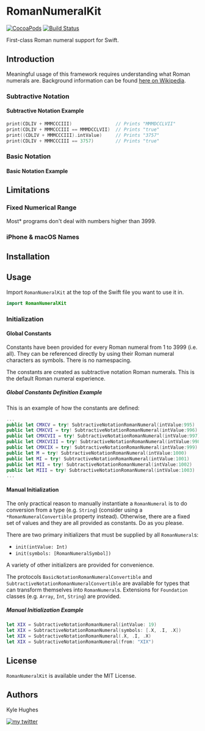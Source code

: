 # RomanNumeralKit

[![CocoaPods](https://img.shields.io/cocoapods/v/RomanNumeralKit.svg)]()
[![Build Status](https://travis-ci.org/kylehughes/RomanNumeralKit.svg?branch=mainline)](https://travis-ci.org/kylehughes/RomanNumeralKit)

First-class Roman numeral support for Swift.

## Introduction

Meaningful usage of this framework requires understanding what Roman numerals are. Background information can be found [here on Wikipedia](https://en.wikipedia.org/wiki/Roman_numerals).

### Subtractive Notation

#### Subtractive Notation Example

```swift
print(CDLIV + MMMCCCIII)                // Prints "MMMDCCLVII"
print(CDLIV + MMMCCCIII == MMMDCCLVII)  // Prints "true"
print((CDLIV + MMMCCCIII).intValue)     // Prints "3757"
print(CDLIV + MMMCCCIII == 3757)        // Prints "true"
```

### Basic Notation

#### Basic Notation Example

## Limitations

### Fixed Numerical Range

Most* programs don't deal with numbers higher than 3999.

### iPhone & macOS Names

## Installation

## Usage

Import `RomanNumeralKit` at the top of the Swift file you want to use it in.

```swift
import RomanNumeralKit
```

### Initialization

#### Global Constants

Constants have been provided for every Roman numeral from 1 to 3999 (i.e. all). They can be referenced directly by using their Roman numeral characters as symbols. There is no namespacing.

The constants are created as subtractive notation Roman numerals. This is the default Roman numeral experience.

##### Global Constants Definition Example

This is an example of how the constants are defined:

```swift
...
public let CMXCV = try! SubtractiveNotationRomanNumeral(intValue:995)
public let CMXCVI = try! SubtractiveNotationRomanNumeral(intValue:996)
public let CMXCVII = try! SubtractiveNotationRomanNumeral(intValue:997)
public let CMXCVIII = try! SubtractiveNotationRomanNumeral(intValue:998)
public let CMXCIX = try! SubtractiveNotationRomanNumeral(intValue:999)
public let M = try! SubtractiveNotationRomanNumeral(intValue:1000)
public let MI = try! SubtractiveNotationRomanNumeral(intValue:1001)
public let MII = try! SubtractiveNotationRomanNumeral(intValue:1002)
public let MIII = try! SubtractiveNotationRomanNumeral(intValue:1003)
...
```

#### Manual Initialization

The only practical reason to manually instantiate a `RomanNumeral` is to do conversion from a type (e.g. `String`) (consider using a `*RomanNumeralConvertible` property instead). Otherwise, there are a fixed set of values and they are all provided as constants. Do as you please.

There are two primary initializers that must be supplied by all `RomanNumeral`s:
- `init(intValue: Int)`
- `init(symbols: [RomanNumeralSymbol])`

A variety of other initializers are provided for convenience.

The protocols `BasicNotationRomanNumeralConvertible` and `SubtractiveNotationRomanNumeralConvertible` are available for types that can transform themselves into `RomanNumeral`s. Extensions for `Foundation` classes (e.g. `Array`, `Int`, `String`) are provided.

##### Manual Initialization Example

```swift
let XIX = SubtractiveNotationRomanNumeral(intValue: 19)
let XIX = SubtractiveNotationRomanNumeral(symbols: [.X, .I, .X])
let XIX = SubtractiveNotationRomanNumeral(.X, .I, .X)
let XIX = SubtractiveNotationRomanNumeral(from: "XIX")
```

## License

`RomanNumeralKit` is available under the MIT License.

## Authors

Kyle Hughes

[![my twitter][1.1]][1]

[1.1]: https://img.shields.io/badge/Twitter-@KyleHughes-blue.svg?style=flat-square
[1]: https://www.twitter.com/KyleHughes